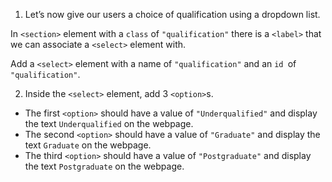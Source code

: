 1. Let’s now give our users a choice of qualification using a dropdown list.

In ```<section>``` element with a ```class``` of ```"qualification"``` there is a ```<label>``` that we can associate a ```<select>``` element with.

Add a ```<select>``` element with a name of ```"qualification"``` and an ```id ```of ```"qualification"```.

2. Inside the ```<select>``` element, add 3 ```<option>```s.

* The first ```<option>``` should have a value of ```"Underqualified"``` and display the text ```Underqualified``` on the webpage.
* The second ```<option>``` should have a value of ```"Graduate"``` and display the text ```Graduate``` on the webpage.
* The third ```<option>``` should have a value of ```"Postgraduate"``` and display the text ```Postgraduate``` on the webpage.

